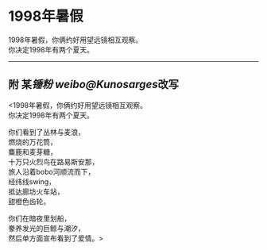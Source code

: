 # 1998年暑假

1998年暑假，你俩约好用望远镜相互观察。   
你决定1998年有两个夏天。

---
## 附 某*锤粉* *weibo@Kunosarges*改写

<1998年暑假，你俩约好用望远镜相互观察。  
你决定1998年有两个夏天。

你们看到了丛林与麦浪，   
燃烧的万花筒，   
麋鹿和麦芽糖，   
十万只火烈鸟在路易斯安那，   
旅人沿着bobo河顺流而下，   
经纬线swing，    
抵达廊坊火车站，    
甜橙色齿轮。   

你们在暗夜里划船，   
豢养发光的巨鲸与潮汐，   
然后单方面宣布看到了爱情。>   
